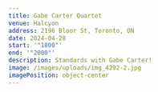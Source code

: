 ```yaml
---
title: Gabe Carter Quartet
venue: Halcyon
address: 2196 Bloor St, Toronto, ON
date: 2024-04-28
start: '"1800"'
end: '"2000"'
description: Standards with Gabe Carter!
image: /images/uploads/img_4292-2.jpg
imagePosition: object-center
---
```

